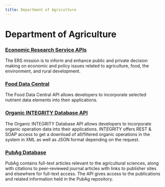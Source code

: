 ```yaml
---
title: Department of Agriculture
---
```


# Department of Agriculture

### [Economic Research Service APIs](http://www.ers.usda.gov/developer/)
The ERS mission is to inform and enhance public and private decision making on economic and policy issues related to agriculture, food, the environment, and rural development.

### [Food Data Central](https://fdc.nal.usda.gov/api-guide.html)
The Food Data Central API allows developers to incorporate selected nutrient data elements into their applications.

### [Organic INTEGRITY Database API](https://organic.ams.usda.gov/integrity/Developer/APIHelp.aspx)
The Organic INTEGRITY Database API allows developers to incorporate organic operation data into their applications. INTEGRITY offers REST & SOAP access to get a download of all/filtered organic operations in the system in XML as well as JSON format depending on the request.

### [PubAg Database](https://pubag.nal.usda.gov/apidocs/)
PubAg contains full-text articles relevant to the agricultural sciences, along with citations to peer-reviewed journal articles with links to publisher sites and elsewhere for full-text access. The API gives access to the publications and related information held in the PubAg repository.  


